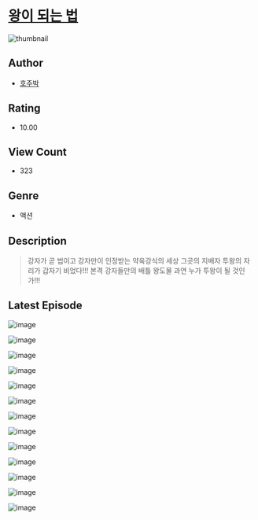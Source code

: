 # [왕이 되는 법](https://comic.naver.com/bestChallenge/list?titleId=809981)
![thumbnail](https://image-comic.pstatic.net/user_contents_data/challenge_comic/2023/05/23/224274/upload_4051322336257060964_480x623.jpeg)

## Author
- [호주박](https://comic.naver.com/artistTitle?id=224274)

## Rating
- 10.00

## View Count
- 323

## Genre
- 액션

## Description
> 강자가 곧 법이고 강자만이 인정받는 약육강식의 세상 그곳의 지배자 투왕의 자리가 갑자기 비었다!!! 본격 강자들만의 배틀 왕도물 과연 누가 투왕이 될 것인가!!!


## Latest Episode
![image](https://image-comic.pstatic.net/user_contents_data/challenge_comic/2023/05/23/224274/upload_3760563286013326641.jpeg)

![image](https://image-comic.pstatic.net/user_contents_data/challenge_comic/2023/05/23/224274/upload_7149524212484485938.jpeg)

![image](https://image-comic.pstatic.net/user_contents_data/challenge_comic/2023/05/23/224274/upload_3774633550912107366.jpeg)

![image](https://image-comic.pstatic.net/user_contents_data/challenge_comic/2023/05/23/224274/upload_7292846653448479078.jpeg)

![image](https://image-comic.pstatic.net/user_contents_data/challenge_comic/2023/05/23/224274/upload_3834875990549673776.jpeg)

![image](https://image-comic.pstatic.net/user_contents_data/challenge_comic/2023/05/23/224274/upload_3991655135246311989.jpeg)

![image](https://image-comic.pstatic.net/user_contents_data/challenge_comic/2023/05/23/224274/upload_3904733251263608373.jpeg)

![image](https://image-comic.pstatic.net/user_contents_data/challenge_comic/2023/05/23/224274/upload_3474865978527396149.jpeg)

![image](https://image-comic.pstatic.net/user_contents_data/challenge_comic/2023/05/23/224274/upload_3978147647770080307.jpeg)

![image](https://image-comic.pstatic.net/user_contents_data/challenge_comic/2023/05/23/224274/upload_7090465943350043953.jpeg)

![image](https://image-comic.pstatic.net/user_contents_data/challenge_comic/2023/05/23/224274/upload_4063712755090613859.jpeg)

![image](https://image-comic.pstatic.net/user_contents_data/challenge_comic/2023/05/23/224274/upload_3762305817965244721.jpeg)

![image](https://image-comic.pstatic.net/user_contents_data/challenge_comic/2023/05/23/224274/upload_7090135006772278627.jpeg)

